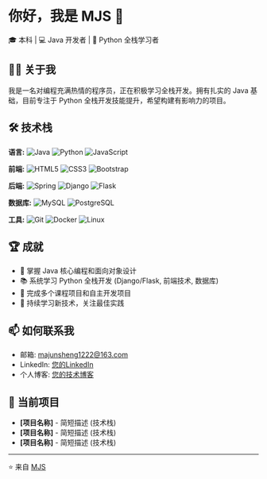 # 你好，我是 MJS 👋

🎓 本科 | 💻 Java 开发者 | 🐍 Python 全栈学习者

## 👨‍💻 关于我

我是一名对编程充满热情的程序员，正在积极学习全栈开发。拥有扎实的 Java 基础，目前专注于 Python 全栈开发技能提升，希望构建有影响力的项目。

## 🛠️ 技术栈

**语言:**
![Java](https://img.shields.io/badge/Java-ED8B00?style=for-the-badge&logo=openjdk&logoColor=white)
![Python](https://img.shields.io/badge/Python-3776AB?style=for-the-badge&logo=python&logoColor=white)
![JavaScript](https://img.shields.io/badge/JavaScript-F7DF1E?style=for-the-badge&logo=javascript&logoColor=black)

**前端:**
![HTML5](https://img.shields.io/badge/HTML5-E34F26?style=for-the-badge&logo=html5&logoColor=white)
![CSS3](https://img.shields.io/badge/CSS3-1572B6?style=for-the-badge&logo=css3&logoColor=white)
![Bootstrap](https://img.shields.io/badge/Bootstrap-563D7C?style=for-the-badge&logo=bootstrap&logoColor=white)

**后端:**
![Spring](https://img.shields.io/badge/Spring-6DB33F?style=for-the-badge&logo=spring&logoColor=white)
![Django](https://img.shields.io/badge/Django-092E20?style=for-the-badge&logo=django&logoColor=white)
![Flask](https://img.shields.io/badge/Flask-000000?style=for-the-badge&logo=flask&logoColor=white)

**数据库:**
![MySQL](https://img.shields.io/badge/MySQL-00000F?style=for-the-badge&logo=mysql&logoColor=white)
![PostgreSQL](https://img.shields.io/badge/PostgreSQL-316192?style=for-the-badge&logo=postgresql&logoColor=white)

**工具:**
![Git](https://img.shields.io/badge/Git-F05032?style=for-the-badge&logo=git&logoColor=white)
![Docker](https://img.shields.io/badge/Docker-2496ED?style=for-the-badge&logo=docker&logoColor=white)
![Linux](https://img.shields.io/badge/Linux-FCC624?style=for-the-badge&logo=linux&logoColor=black)


## 🏆 成就

- 🎯 掌握 Java 核心编程和面向对象设计
- 📚 系统学习 Python 全栈开发 (Django/Flask, 前端技术, 数据库)
- 🔭 完成多个课程项目和自主开发项目
- 🌱 持续学习新技术，关注最佳实践

## 📫 如何联系我

- 邮箱: majunsheng1222@163.com
- LinkedIn: [您的LinkedIn](https://www.linkedin.com/in/your-profile)
- 个人博客: [您的技术博客](https://your-blog.com)

## 🔭 当前项目

- **[项目名称]** - 简短描述 (技术栈)
- **[项目名称]** - 简短描述 (技术栈)
- **[项目名称]** - 简短描述 (技术栈)

---

⭐️ 来自 [MJS](https://github.com/MJS2589)
